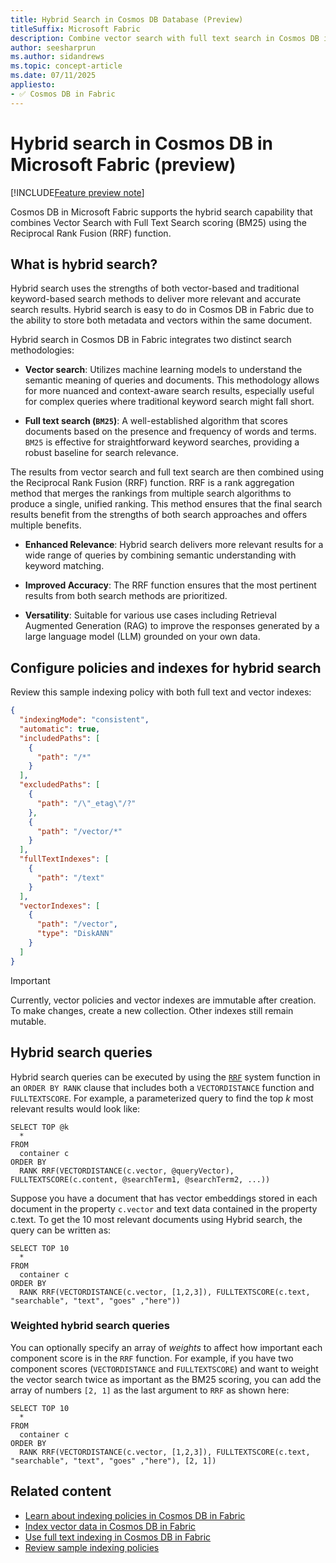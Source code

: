 ```yaml
---
title: Hybrid Search in Cosmos DB Database (Preview)
titleSuffix: Microsoft Fabric
description: Combine vector search with full text search in Cosmos DB in Microsoft Fabric during the preview.
author: seesharprun
ms.author: sidandrews
ms.topic: concept-article
ms.date: 07/11/2025
appliesto:
- ✅ Cosmos DB in Fabric
---
```


# Hybrid search in Cosmos DB in Microsoft Fabric (preview)

[!INCLUDE[Feature preview note](../../includes/feature-preview-note.md)]

Cosmos DB in Microsoft Fabric supports the hybrid search capability that combines Vector Search with Full Text Search scoring (BM25) using the Reciprocal Rank Fusion (RRF) function.

## What is hybrid search?

Hybrid search uses the strengths of both vector-based and traditional keyword-based search methods to deliver more relevant and accurate search results. Hybrid search is easy to do in Cosmos DB in Fabric due to the ability to store both metadata and vectors within the same document.

Hybrid search in Cosmos DB in Fabric integrates two distinct search methodologies:

- **Vector search**: Utilizes machine learning models to understand the semantic meaning of queries and documents. This methodology allows for more nuanced and context-aware search results, especially useful for complex queries where traditional keyword search might fall short.

- **Full text search (`BM25`)**: A well-established algorithm that scores documents based on the presence and frequency of words and terms. `BM25` is effective for straightforward keyword searches, providing a robust baseline for search relevance.

The results from vector search and full text search are then combined using the Reciprocal Rank Fusion (RRF) function. RRF is a rank aggregation method that merges the rankings from multiple search algorithms to produce a single, unified ranking. This method ensures that the final search results benefit from the strengths of both search approaches and offers multiple benefits.

- **Enhanced Relevance**: Hybrid search delivers more relevant results for a wide range of queries by combining semantic understanding with keyword matching.

- **Improved Accuracy**: The RRF function ensures that the most pertinent results from both search methods are prioritized.

- **Versatility**: Suitable for various use cases including Retrieval Augmented Generation (RAG) to improve the responses generated by a large language model (LLM) grounded on your own data.

## Configure policies and indexes for hybrid search

Review this sample indexing policy with both full text and vector indexes:

```json
{
  "indexingMode": "consistent",
  "automatic": true,
  "includedPaths": [
    {
      "path": "/*"
    }
  ],
  "excludedPaths": [
    {
      "path": "/\"_etag\"/?"
    },
    {
      "path": "/vector/*"
    }
  ],
  "fullTextIndexes": [
    {
      "path": "/text"
    }
  ],
  "vectorIndexes": [
    {
      "path": "/vector",
      "type": "DiskANN"
    }
  ]
}
```

> [!IMPORTANT]
> Currently, vector policies and vector indexes are immutable after creation. To make changes, create a new collection. Other indexes still remain mutable.

## Hybrid search queries

Hybrid search queries can be executed by using the [`RRF`](/nosql/query/rrf) system function in an `ORDER BY RANK` clause that includes both a `VECTORDISTANCE` function and `FULLTEXTSCORE`. For example, a parameterized query to find the top *k* most relevant results would look like:

```nosql
SELECT TOP @k
  *
FROM
  container c
ORDER BY
  RANK RRF(VECTORDISTANCE(c.vector, @queryVector), FULLTEXTSCORE(c.content, @searchTerm1, @searchTerm2, ...))
```

Suppose you have a document that has vector embeddings stored in each document in the property `c.vector` and text data contained in the property c.text. To get the 10 most relevant documents using Hybrid search, the query can be written as:

```nosql
SELECT TOP 10
  * 
FROM
  container c
ORDER BY
  RANK RRF(VECTORDISTANCE(c.vector, [1,2,3]), FULLTEXTSCORE(c.text, "searchable", "text", "goes" ,"here"))
```

### Weighted hybrid search queries

You can optionally specify an array of *weights* to affect how important each component score is in the `RRF` function. For example, if you have two component scores (`VECTORDISTANCE` and `FULLTEXTSCORE`) and want to weight the vector search twice as important as the BM25 scoring, you can add the array of numbers `[2, 1]` as the last argument to `RRF` as shown here:

```nosql
SELECT TOP 10
  *
FROM
  container c
ORDER BY
  RANK RRF(VECTORDISTANCE(c.vector, [1,2,3]), FULLTEXTSCORE(c.text, "searchable", "text", "goes" ,"here"), [2, 1])
```

## Related content

- [Learn about indexing policies in Cosmos DB in Fabric](indexing-policies.md)
- [Index vector data in Cosmos DB in Fabric](index-vector-data.md)
- [Use full text indexing in Cosmos DB in Fabric](full-text-indexing.md)
- [Review sample indexing policies](sample-indexing-policies.md)
